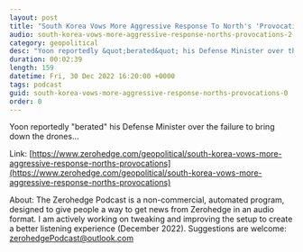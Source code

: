```yaml
---
layout: post
title: "South Korea Vows More Aggressive Response To North's 'Provocations'"
audio: south-korea-vows-more-aggressive-response-norths-provocations-2
category: geopolitical
desc: "Yoon reportedly &quot;berated&quot; his Defense Minister over the failure to bring down the drones... "
duration: 00:02:39
length: 159
datetime: Fri, 30 Dec 2022 16:20:00 +0000
tags: podcast
guid: south-korea-vows-more-aggressive-response-norths-provocations-0
order: 0
---
```

Yoon reportedly &quot;berated&quot; his Defense Minister over the failure to bring down the drones... 

Link: [https://www.zerohedge.com/geopolitical/south-korea-vows-more-aggressive-response-norths-provocations](https://www.zerohedge.com/geopolitical/south-korea-vows-more-aggressive-response-norths-provocations)

About: The Zerohedge Podcast is a non-commercial, automated program, designed to give people a way to get news from Zerohedge in an audio format.  I am actively working on tweaking and improving the setup to create a better listening experience (December 2022).  Suggestions are welcome: [zerohedgePodcast@outlook.com](mailto:zerohedgePodcast@outlook.com)